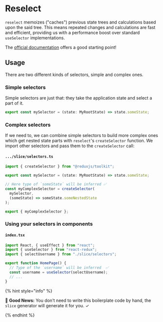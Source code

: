 # Reselect

`reselect` memoizes ("caches") previous state trees and calculations based upon the said tree. This means repeated changes and calculations are fast and efficient, providing us with a performance boost over standard `useSelector` implementations.

The [official documentation](https://github.com/reactjs/reselect) offers a good starting point!

## Usage

There are two different kinds of selectors, simple and complex ones.

### Simple selectors

Simple selectors are just that: they take the application state and select a part of it.

```ts
export const mySelector = (state: MyRootState) => state.someState;
```

### Complex selectors

If we need to, we can combine simple selectors to build more complex ones which get nested state parts with `reselect`'s `createSelector` function. We import other selectors and pass them to the `createSelector` call:

#### `.../slice/selectors.ts`

```ts
import { createSelector } from "@reduxjs/toolkit";

export const mySelector = (state: MyRootState) => state.someState;

// Here type of `someState` will be inferred ✅
const myComplexSelector = createSelector(
  mySelector,
  (someState) => someState.someNestedState
);

export { myComplexSelector };
```

### Using your selectors in components

#### `index.tsx`

```ts
import React, { useEffect } from "react";
import { useSelector } from "react-redux";
import { selectUsername } from "./slice/selectors";

export function HomePage() {
  // Type of the `username` will be inferred  ✅
  const username = useSelector(selectUsername);
  // ...
}
```

{% hint style="info" %}

🎉 **Good News:** You don't need to write this boilerplate code by hand, the `slice` generator will generate it for you. ✓

{% endhint %}
